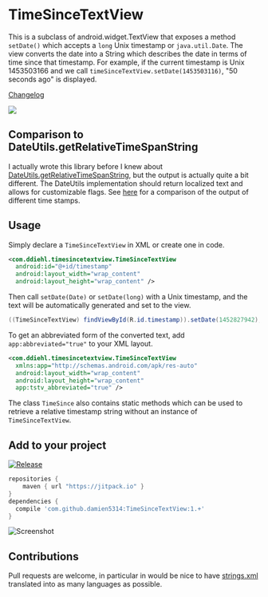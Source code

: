 # TimeSinceTextView

This is a subclass of android.widget.TextView that exposes a method `setDate()` which accepts a `long` Unix timestamp or `java.util.Date`. The view converts the date into a String which describes the date in terms of time since that timestamp. For example, if the current timestamp is Unix 1453503166 and we call `timeSinceTextView.setDate(1453503116)`, "50 seconds ago" is displayed.

[Changelog](CHANGELOG.md)

[![](https://jitpack.io/v/indielabs/TimeSinceTextView.svg)](https://jitpack.io/#indielabs/TimeSinceTextView)


## Comparison to DateUtils.getRelativeTimeSpanString

I actually wrote this library before I knew about [DateUtils.getRelativeTimeSpanString](http://developer.android.com/reference/android/text/format/DateUtils.html#getRelativeDateTimeString), but the output is actually quite a bit different. The DateUtils implementation should return localized text and allows for customizable flags. See [here](Comparison.md) for a comparison of the output of different time stamps.

## Usage

Simply declare a `TimeSinceTextView` in XML or create one in code.

```xml
<com.ddiehl.timesincetextview.TimeSinceTextView
  android:id="@+id/timestamp"
  android:layout_width="wrap_content"
  android:layout_height="wrap_content" />
```

Then call `setDate(Date)` or `setDate(long)` with a Unix timestamp, and the text will be automatically generated and set to the view.

```java
((TimeSinceTextView) findViewById(R.id.timestamp)).setDate(1452827942);
```

To get an abbreviated form of the converted text, add `app:abbreviated="true"` to your XML layout.

```xml
<com.ddiehl.timesincetextview.TimeSinceTextView
  xmlns:app="http://schemas.android.com/apk/res-auto"
  android:layout_width="wrap_content"
  android:layout_height="wrap_content"
  app:tstv_abbreviated="true" />
```

The class `TimeSince` also contains static methods which can be used to retrieve a relative timestamp string without an instance of `TimeSinceTextView`.

## Add to your project

[![Release](https://jitpack.io/v/damien5314/TimeSinceTextView.svg)](https://jitpack.io/#damien5314/TimeSinceTextView)

```gradle
repositories {
    maven { url "https://jitpack.io" }
}
dependencies {
  compile 'com.github.damien5314:TimeSinceTextView:1.+'
}
```

![Screenshot](/screenshots/1453502946.png)

## Contributions

Pull requests are welcome, in particular in would be nice to have [strings.xml](timesincetextview/src/main/res/values/strings.xml) translated into as many languages as possible.
